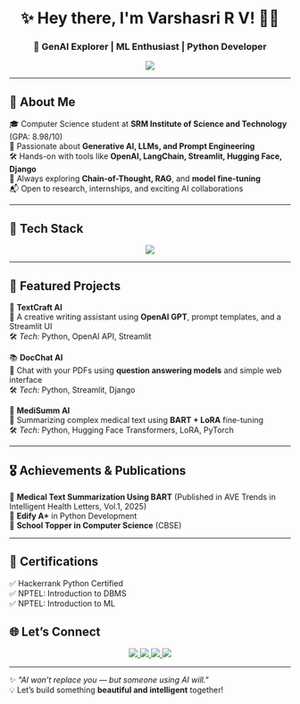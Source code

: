 <h1 align="center">✨ Hey there, I'm Varshasri R V! 👩‍💻</h1>  
<h3 align="center">🌈 GenAI Explorer | ML Enthusiast | Python Developer</h3>  

<p align="center">
  <img src="https://readme-typing-svg.demolab.com?font=Fira+Code&size=22&duration=2500&pause=500&color=F75C7E&center=true&vCenter=true&width=600&lines=Building+AI-powered+apps+with+creativity;Exploring+GenAI+and+LLMs+daily;Let%E2%80%99s+build+the+future+together!">
</p>

---

## 💫 About Me  
🎓 Computer Science student at **SRM Institute of Science and Technology** (GPA: 8.98/10)  
🤖 Passionate about **Generative AI, LLMs, and Prompt Engineering**  
🛠️ Hands-on with tools like **OpenAI, LangChain, Streamlit, Hugging Face, Django**  
🧠 Always exploring **Chain-of-Thought, RAG**, and **model fine-tuning**  
📬 Open to research, internships, and exciting AI collaborations  

---

## 🧰 Tech Stack  
<p align="center">
  <img src="https://skillicons.dev/icons?i=python,django,git,github,mysql,postgres,mongodb,vscode,streamlit,tensorflow,pytorch" />
</p>

---

## 🚀 Featured Projects  

🌟 **TextCraft AI**  
📝 A creative writing assistant using **OpenAI GPT**, prompt templates, and a Streamlit UI  
🛠 *Tech:* Python, OpenAI API, Streamlit  

📚 **DocChat AI**  
💬 Chat with your PDFs using **question answering models** and simple web interface  
🛠 *Tech:* Python, Streamlit, Django  

💊 **MediSumm AI**  
🧠 Summarizing complex medical text using **BART + LoRA** fine-tuning  
🛠 *Tech:* Python, Hugging Face Transformers, LoRA, PyTorch  

---

## 🎖️ Achievements & Publications  
🧾 **Medical Text Summarization Using BART** (Published in AVE Trends in Intelligent Health Letters, Vol.1, 2025)  
🏅 **Edify A+** in Python Development  
🥇 **School Topper in Computer Science** (CBSE)  

---

## 📜 Certifications  
✅ Hackerrank Python Certified  
✅ NPTEL: Introduction to DBMS  
✅ NPTEL: Introduction to ML  


## 🌐 Let’s Connect  

<p align="center">
  <a href="https://www.linkedin.com/in/varshasri-rv" target="_blank">
    <img src="https://img.shields.io/badge/LinkedIn-0077B5?style=for-the-badge&logo=linkedin&logoColor=white" />
  </a>
  <a href="mailto:rvvarshasri408@gmail.com">
    <img src="https://img.shields.io/badge/Gmail-EA4335?style=for-the-badge&logo=gmail&logoColor=white" />
  </a>
  <a href="https://github.com/varshasri" target="_blank">
    <img src="https://img.shields.io/badge/GitHub-181717?style=for-the-badge&logo=github&logoColor=white" />
  </a>
  <a href="https://leetcode.com/u/varshaa-02/" target="_blank">
    <img src="https://img.shields.io/badge/LeetCode-FFA116?style=for-the-badge&logo=leetcode&logoColor=black" />
  </a>
</p>

---

✨ *"AI won’t replace you — but someone using AI will."*  
💡 Let’s build something **beautiful and intelligent** together!
